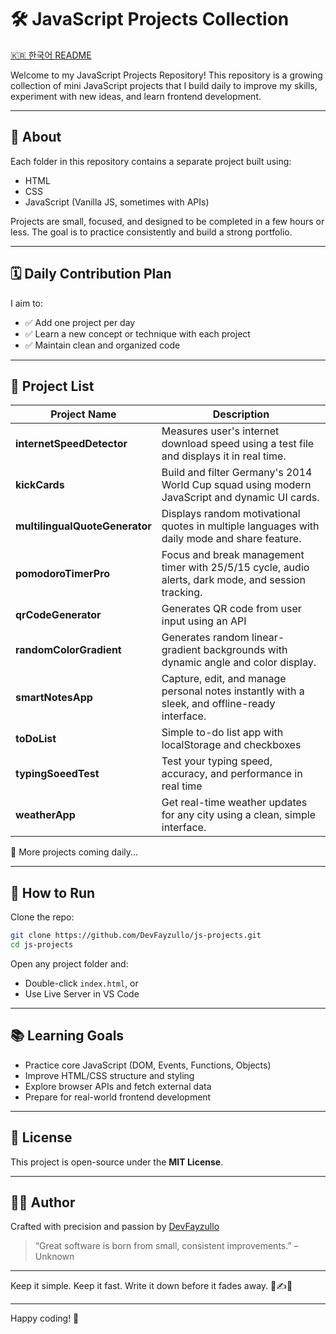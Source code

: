 # 🛠️ JavaScript Projects Collection

[🇰🇷 한국어 README](./README.kr.md)

Welcome to my JavaScript Projects Repository!
This repository is a growing collection of mini JavaScript projects that I build daily to improve my skills, experiment with new ideas, and learn frontend development.

---

## 📌 About

Each folder in this repository contains a separate project built using:

- HTML
- CSS
- JavaScript (Vanilla JS, sometimes with APIs)

Projects are small, focused, and designed to be completed in a few hours or less.
The goal is to practice consistently and build a strong portfolio.

---

## 🗓️ Daily Contribution Plan

I aim to:

- ✅ Add one project per day
- ✅ Learn a new concept or technique with each project
- ✅ Maintain clean and organized code

---

## 📁 Project List

| Project Name                   | Description                                                                                         |
| ------------------------------ | --------------------------------------------------------------------------------------------------- |
| **internetSpeedDetector**      | Measures user's internet download speed using a test file and displays it in real time.             |
| **kickCards**                  | Build and filter Germany's 2014 World Cup squad using modern JavaScript and dynamic UI cards.       |
| **multilingualQuoteGenerator** | Displays random motivational quotes in multiple languages with daily mode and share feature.        |
| **pomodoroTimerPro**           | Focus and break management timer with 25/5/15 cycle, audio alerts, dark mode, and session tracking. |
| **qrCodeGenerator**            | Generates QR code from user input using an API                                                      |
| **randomColorGradient**        | Generates random linear-gradient backgrounds with dynamic angle and color display.                  |
| **smartNotesApp**              | Capture, edit, and manage personal notes instantly with a sleek, and offline-ready interface.       |
| **toDoList**                   | Simple to-do list app with localStorage and checkboxes                                              |
| **typingSoeedTest**            | Test your typing speed, accuracy, and performance in real time                                      |
| **weatherApp**                 | Get real-time weather updates for any city using a clean, simple interface.                         |

🔄 More projects coming daily...

---

## 🚀 How to Run

Clone the repo:

```bash
git clone https://github.com/DevFayzullo/js-projects.git
cd js-projects
```

Open any project folder and:

- Double-click `index.html`, or
- Use Live Server in VS Code

---

## 📚 Learning Goals

- Practice core JavaScript (DOM, Events, Functions, Objects)
- Improve HTML/CSS structure and styling
- Explore browser APIs and fetch external data
- Prepare for real-world frontend development

---

## 📄 License

This project is open-source under the **MIT License**.

---

## 👨‍💻 Author

Crafted with precision and passion by [DevFayzullo](https://github.com/DevFayzullo)

> “Great software is born from small, consistent improvements.” – Unknown

---

Keep it simple. Keep it fast.
Write it down before it fades away. 🧠✍️💾

---

Happy coding! 🚀
